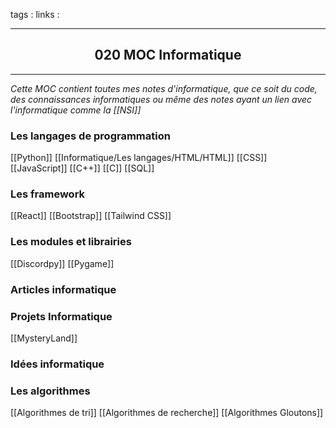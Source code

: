tags : 
links :

****

<h2 style="text-align: center;"> 020 MOC Informatique </h2>

****


*Cette MOC contient toutes mes notes d'informatique, que ce soit du code, des connaissances informatiques ou même des notes ayant un lien avec l'informatique comme la [[NSI]]*


### Les langages de programmation

[[Python]]
[[Informatique/Les langages/HTML/HTML]]
[[CSS]]
[[JavaScript]]
[[C++]]
[[C]]
[[SQL]]

### Les framework

[[React]]
[[Bootstrap]]
[[Tailwind CSS]]

### Les modules et librairies

[[Discordpy]]
[[Pygame]]

### Articles informatique

### Projets Informatique

[[MysteryLand]]

### Idées informatique

### Les algorithmes

[[Algorithmes de tri]]
[[Algorithmes de recherche]]
[[Algorithmes Gloutons]]

